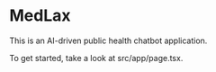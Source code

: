 # MedLax

This is an AI-driven public health chatbot application.

To get started, take a look at src/app/page.tsx.
